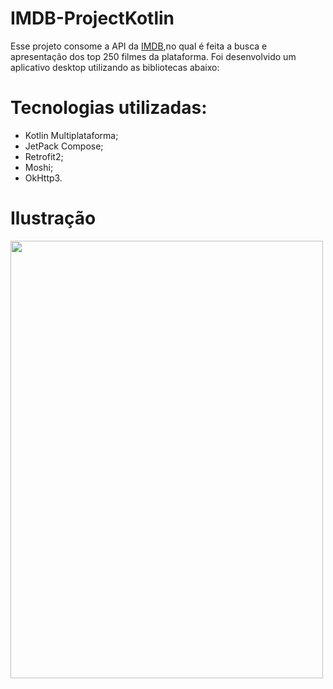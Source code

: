 # IMDB-ProjectKotlin

Esse projeto consome a API da [IMDB](https://imdb-api.com/API/),no qual é feita a busca e apresentação dos top 250 filmes da plataforma. Foi desenvolvido um aplicativo desktop utilizando as bibliotecas abaixo:

# Tecnologias utilizadas:
 - Kotlin Multiplataforma;
 - JetPack Compose;
 - Retrofit2;
 - Moshi;
 - OkHttp3.
 
 # Ilustração
 <image src=https://user-images.githubusercontent.com/98789294/197062996-6680eee2-a3b2-43d7-8f79-9946d61e3f06.png width=500, height=700>
 </image>
